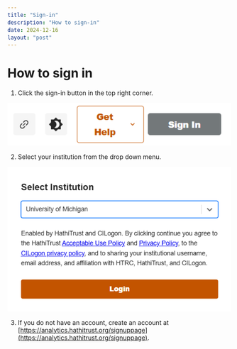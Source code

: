 ```yaml
---
title: "Sign-in"
description: "How to sign-in"
date: 2024-12-16
layout: "post"
---
```


# How to sign in


1. Click the sign-in button in the top right corner. 
<img src="images/signin.png" alt="signin button" width="600"/>

2. Select your institution from the drop down menu.
<img src="images/institutions.png" alt="institutions dropdown" width="600"/>

3. If you do not have an account, create an account at [https://analytics.hathitrust.org/signuppage](https://analytics.hathitrust.org/signuppage).

